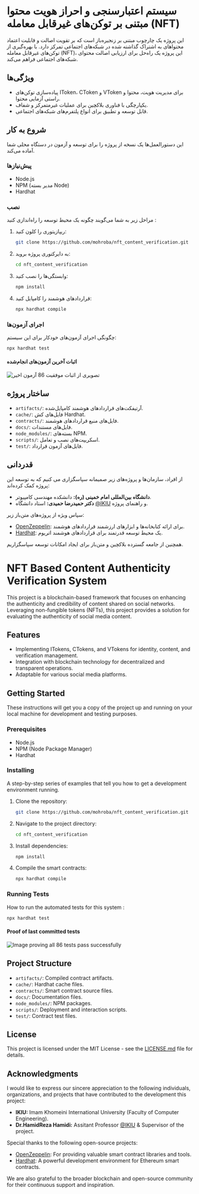# سیستم اعتبارسنجی و احراز هویت محتوا مبتنی بر توکن‌های غیرقابل معامله (NFT)
این پروژه یک چارچوب مبتنی بر زنجیره‌باز است که بر تقویت اصالت و قابلیت اعتماد محتواهای به اشتراک گذاشته شده در شبکه‌های اجتماعی تمرکز دارد. با بهره‌گیری از توکن‌های غیرقابل معامله (NFT)، این پروژه یک راه‌حل برای ارزیابی اصالت محتوای شبکه‌های اجتماعی فراهم می‌کند.

## ویژگی‌ها
- پیاده‌سازی توکن‌های IToken، CToken و VToken برای مدیریت هویت، محتوا و راستی آزمایی محتوا.
- یکپارچگی با فناوری بلاکچین برای عملیات غیرمتمرکز و شفاف.
- قابل توسعه و تطبیق برای انواع پلتفرم‌های شبکه‌های اجتماعی.

## شروع به کار
این دستورالعمل‌ها یک نسخه از پروژه را برای توسعه و آزمون در دستگاه محلی شما آماده می‌کند.

### پیش‌نیازها
- Node.js
- NPM (مدیر بسته Node)
- Hardhat

### نصب
مراحل زیر به شما می‌گویند چگونه یک محیط توسعه را راه‌اندازی کنید : 

1. ریپازیتوری را کلون کنید:
   ```bash
   git clone https://github.com/mohroba/nft_content_verification.git
   ```

2. به دایرکتوری پروژه بروید:
   ```bash
   cd nft_content_verification
   ```

3. وابستگی‌ها را نصب کنید:
   ```bash
   npm install
   ```

4. قراردادهای هوشمند را کامپایل کنید:
   ```bash
   npx hardhat compile
   ```

### اجرای آزمون‌ها
چگونگی اجرای آزمون‌های خودکار برای این سیستم:
```bash
npx hardhat test
```
#### اثبات آخرین آزمون‌های انجام‌شده

![تصویری از اثبات موفقیت 86 آزمون اخیر](test_proof.png)

## ساختار پروژه
- `artifacts/`: آرتیفکت‌های قراردادهای هوشمند کامپایل‌شده.
- `cache/`: فایل‌های کش Hardhat.
- `contracts/`: فایل‌های منبع قراردادهای هوشمند.
- `docs/`: فایل‌های مستندات.
- `node_modules/`: بسته‌های NPM.
- `scripts/`: اسکریپت‌های نصب و تعامل.
- `test/`: فایل‌های آزمون قرارداد.


## قدردانی
از افراد، سازمان‌ها و پروژه‌های زیر صمیمانه سپاسگزاری می کنیم که به توسعه این پروژه کمک کرده‌اند:

- **دانشگاه بین‌المللی امام خمینی (ره):** دانشکده مهندسی کامپیوتر.
- **دکتر حمیدرضا حمیدی:** استاد دانشگاه [@IKIU](https://ikiu.ac.ir/) و راهنمای پروژه.

سپاس ویژه از پروژه‌های متن‌باز زیر:

- [OpenZeppelin](https://openzeppelin.com/): برای ارائه کتابخانه‌ها و ابزارهای ارزشمند قراردادهای هوشمند.
- [Hardhat](https://hardhat.org/): یک محیط توسعه قدرتمند برای قراردادهای هوشمند اتریوم.

همچنین از جامعه گسترده بلاکچین و متن‌باز برای ایجاد امکانات توسعه سپاسگزاریم.



# NFT Based Content Authenticity Verification System
This project is a blockchain-based framework that focuses on enhancing the authenticity and credibility of content shared on social networks. Leveraging non-fungible tokens (NFTs), this project provides a solution for evaluating the authenticity of social media content.

## Features
- Implementing ITokens, CTokens, and VTokens for identity, content, and verification management.
- Integration with blockchain technology for decentralized and transparent operations.
- Adaptable for various social media platforms.

## Getting Started
These instructions will get you a copy of the project up and running on your local machine for development and testing purposes.

### Prerequisites
- Node.js
- NPM (Node Package Manager)
- Hardhat

### Installing
A step-by-step series of examples that tell you how to get a development environment running.

1. Clone the repository:
   ```bash
   git clone https://github.com/mohroba/nft_content_verification.git
   ```

2. Navigate to the project directory:
   ```bash
   cd nft_content_verification
   ```

3. Install dependencies:
   ```bash
   npm install
   ```

4. Compile the smart contracts:
   ```bash
   npx hardhat compile
   ```

### Running Tests
How to run the automated tests for this system : 
```bash
npx hardhat test
```
#### Proof of last committed tests

![Image proving all 86 tests pass successfully](test_proof.png)

## Project Structure
- `artifacts/`: Compiled contract artifacts.
- `cache/`: Hardhat cache files.
- `contracts/`: Smart contract source files.
- `docs/`: Documentation files.
- `node_modules/`: NPM packages.
- `scripts/`: Deployment and interaction scripts.
- `test/`: Contract test files.


## License
This project is licensed under the MIT License - see the [LICENSE.md](LICENSE.md) file for details.

## Acknowledgments

I would like to express our sincere appreciation to the following individuals, organizations, and projects that have contributed to the development this project:

- **IKIU:** Imam Khomeini International University (Faculty of Computer Engineering).
- **Dr.HamidReza Hamidi:** Assitant Professor [@IKIU](https://ikiu.ac.ir/) & Supervisor of the project.


Special thanks to the following open-source projects:

- [OpenZeppelin](https://openzeppelin.com/): For providing valuable smart contract libraries and tools.
- [Hardhat](https://hardhat.org/): A powerful development environment for Ethereum smart contracts.

We are also grateful to the broader blockchain and open-source community for their continuous support and inspiration.
